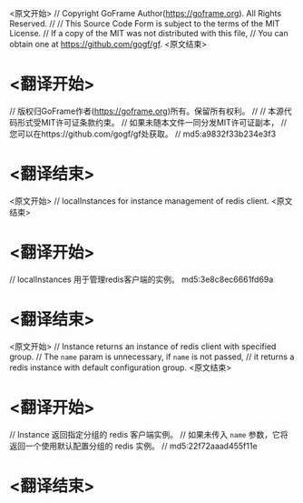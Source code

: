 
<原文开始>
// Copyright GoFrame Author(https://goframe.org). All Rights Reserved.
//
// This Source Code Form is subject to the terms of the MIT License.
// If a copy of the MIT was not distributed with this file,
// You can obtain one at https://github.com/gogf/gf.
<原文结束>

# <翻译开始>
// 版权归GoFrame作者(https://goframe.org)所有。保留所有权利。
//
// 本源代码形式受MIT许可证条款约束。
// 如果未随本文件一同分发MIT许可证副本，
// 您可以在https://github.com/gogf/gf处获取。
// md5:a9832f33b234e3f3
# <翻译结束>


<原文开始>
// localInstances for instance management of redis client.
<原文结束>

# <翻译开始>
// localInstances 用于管理redis客户端的实例。 md5:3e8c8ec6661fd69a
# <翻译结束>


<原文开始>
// Instance returns an instance of redis client with specified group.
// The `name` param is unnecessary, if `name` is not passed,
// it returns a redis instance with default configuration group.
<原文结束>

# <翻译开始>
// Instance 返回指定分组的 redis 客户端实例。
// 如果未传入 `name` 参数，它将返回一个使用默认配置分组的 redis 实例。
// md5:22f72aaad455f11e
# <翻译结束>

